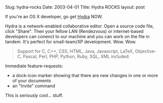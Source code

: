 Slug: hydra-rocks
Date: 2003-04-01
Title: Hydra ROCKS
layout: post

If you&#39;re an OS X developer, go get <a href="http://hydra.globalse.org/">Hydra</a> NOW.

Hydra is a network-enabled collaborative editor. Open a source code file, click &quot;Share&quot;. Then your fellow LAN (Rendezvous) or internet-based developers can conenct to our machine and you can work on the file in tandem. It&#39;s perfect for small-team/XP development. Wow. Wow.

<blockquote>Support for C, C++, CSS, HTML, Java, Javascript, LaTeX, Objective-C, Pascal, Perl, PHP, Python, Ruby, SQL, XML included.</blockquote>

Immediate feature-requests:<ul>
<li>a dock-icon marker showing that there are new changes in one or more of your documents</li>
<li>an &quot;Invite&quot; command</li></ul>

This is seriously cool... stuff.
